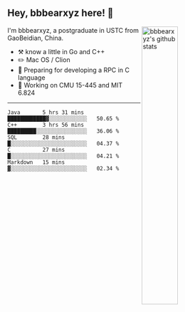 ## Hey, bbbearxyz here! :wave:

<img align="right" alt="bbbearxyz's github stats" width="40%" src="https://github-readme-stats.vercel.app/api?username=bbbearxyz&show_icons=true">

I'm bbbearxyz, a postgraduate in USTC from GaoBeidian, China.

-   :hammer_and_pick:    know a little in Go and C++
-   :pencil2: Mac OS / Clion
-   :seedling: Preparing for developing a RPC in C language 
-   :thinking: Working on CMU 15-445 and MIT 6.824
---
<!--START_SECTION:waka-->
```text
Java       5 hrs 31 mins   ████████████▓░░░░░░░░░░░░   50.65 % 
C++        3 hrs 56 mins   █████████░░░░░░░░░░░░░░░░   36.06 % 
SQL        28 mins         █░░░░░░░░░░░░░░░░░░░░░░░░   04.37 % 
C          27 mins         █░░░░░░░░░░░░░░░░░░░░░░░░   04.21 % 
Markdown   15 mins         ▓░░░░░░░░░░░░░░░░░░░░░░░░   02.34 % 
```
<!--END_SECTION:waka-->
